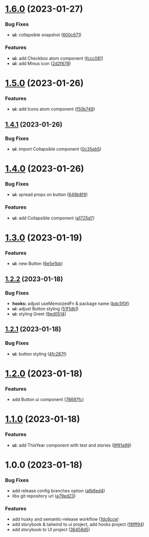 # [1.6.0](https://github.com/rifandani/nxact/compare/ui-v1.5.0...ui-v1.6.0) (2023-01-27)


### Bug Fixes

* **ui:** collapsible snapshot ([600c671](https://github.com/rifandani/nxact/commit/600c6715d7af0fb4931bb7fa57a370e3c62694cf))


### Features

* **ui:** add Checkbox atom component ([fccc081](https://github.com/rifandani/nxact/commit/fccc08161fca6644f8090ed186f96fe2d42aed30))
* **ui:** add Minus icon ([2d2f678](https://github.com/rifandani/nxact/commit/2d2f67867e8c88204ed17b242aad5ef79644433f))

# [1.5.0](https://github.com/rifandani/nxact/compare/ui-v1.4.1...ui-v1.5.0) (2023-01-26)


### Features

* **ui:** add Icons atom component ([f50b749](https://github.com/rifandani/nxact/commit/f50b749bcc17fb959c79760f1b39d675f2fe64dd))

## [1.4.1](https://github.com/rifandani/nxact/compare/ui-v1.4.0...ui-v1.4.1) (2023-01-26)


### Bug Fixes

* **ui:** import Collapsible component ([0c35eb5](https://github.com/rifandani/nxact/commit/0c35eb553314c269ca4f62024c44f9d04aee7a6e))

# [1.4.0](https://github.com/rifandani/nxact/compare/ui-v1.3.0...ui-v1.4.0) (2023-01-26)


### Bug Fixes

* **ui:** spread props on button ([649b8f9](https://github.com/rifandani/nxact/commit/649b8f9e2383a6fd0d11d073c765604f81bbd024))


### Features

* **ui:** add Collapsible component ([a1725d7](https://github.com/rifandani/nxact/commit/a1725d7ca9074fe1005241fe4fb723733aeef197))

# [1.3.0](https://github.com/rifandani/nxact/compare/ui-v1.2.2...ui-v1.3.0) (2023-01-19)


### Features

* **ui:** new Button ([6e5e1bb](https://github.com/rifandani/nxact/commit/6e5e1bb806e31a453288d62e6775af62551bcf28))

## [1.2.2](https://github.com/rifandani/nxact/compare/ui-v1.2.1...ui-v1.2.2) (2023-01-18)


### Bug Fixes

* **hooks:** adjust useMemoizedFn & package name ([bdc5f0f](https://github.com/rifandani/nxact/commit/bdc5f0f982d76b4812918cb18f8e62ab1d25ae52))
* **ui:** adjust Button styling ([51f1db1](https://github.com/rifandani/nxact/commit/51f1db1bc0bb42e495c7e744c16ca3958d6c9944))
* **ui:** styling Greet ([9ed0514](https://github.com/rifandani/nxact/commit/9ed0514344609dcacda728e5169f1170b4e4c5f3))

## [1.2.1](https://github.com/rifandani/nxact/compare/ui-v1.2.0...ui-v1.2.1) (2023-01-18)


### Bug Fixes

* **ui:** button styling ([4fc287f](https://github.com/rifandani/nxact/commit/4fc287f5f2eda95e9e5d89eb60f55b905b416277))

# [1.2.0](https://github.com/rifandani/nxact/compare/ui-v1.1.0...ui-v1.2.0) (2023-01-18)


### Features

* add Button ui component ([78697fc](https://github.com/rifandani/nxact/commit/78697fce1f4156e20bca6f5a99ac2f4ce4d61a45))

# [1.1.0](https://github.com/rifandani/nxact/compare/ui-v1.0.0...ui-v1.1.0) (2023-01-18)


### Features

* **ui:** add ThisYear component with test and stories ([9f91a99](https://github.com/rifandani/nxact/commit/9f91a99a5c6bdcd609165387d3bf1e7a076fa83e))

# 1.0.0 (2023-01-18)


### Bug Fixes

* add release config branches option ([afb6ed4](https://github.com/rifandani/nxact/commit/afb6ed41bd5f92de5e0c104384f246ef9acbd9eb))
* libs git repository url ([a79ed23](https://github.com/rifandani/nxact/commit/a79ed2322d79e756c4218c9a1e82d25e0c8624a0))


### Features

* add husky and semantic-release workflow ([1dc6cce](https://github.com/rifandani/nxact/commit/1dc6cce5b204ed01a014319c28e83af2da64a62b))
* add storybook & tailwind to ui project, add hooks project ([f8fff94](https://github.com/rifandani/nxact/commit/f8fff9493287d1bb7f88914718483209305097c7))
* add storybook to UI project ([36458d5](https://github.com/rifandani/nxact/commit/36458d5e34bb19a5748f0e8ccf402d41588ef6d8))
